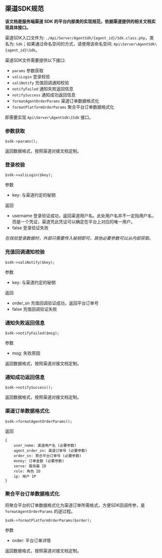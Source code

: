 ## 渠道SDK规范

**该文档是服务端渠道 SDK 的平台内部类的实现规范，依据渠道提供的相关文档实现具体接口。**

渠道SDK入口文件为: `./Api/Server/AgentSdk/{agent_id}/Sdk.class.php`，类名为: `Sdk`；如果通过命名空间的方式，请使用该命名空间: `Api\Server\AgentSdk\{agent_id}\Sdk`。

渠道SDK文件需要提供以下接口: 
- `params` 参数获取
- `valiLogin` 登录校验
- `valiNotify` 充值回调通知校验
- `notifyFailed` 通知失败返回信息
- `notifySuccess` 通知成功返回信息
- `formatAgentOrderParams` 渠道订单数据格式化
- `formatPlatformOrderParams` 聚合平台订单数据格式化

即需要实现 `Api\Server\AgentSdk\ISdk` 接口。

### 参数获取
```
$sdk->params();
```
返回数据格式，按照渠道对接文档定制。

### 登录校验
```
$sdk->valiLogin($key);
```
参数
- key: 与渠道约定的秘钥

返回
- username 登录验证成功，返回渠道用户名。此处用户名并不一定指用户名，而是一个凭证，渠道凭此凭证可以确定在平台上对应的唯一用户。
- false 登录验证失败

*在效验登录数据时，外部只需要传入秘钥即可，其他必要参数可以从内部获取。*

### 充值回调通知校验
```
$sdk->valiNotify($key);
```
参数
- key: 与渠道约定的秘钥

返回
- order_sn 充值回调验证成功，返回平台订单号
- false 充值回调验证失败

### 通知失败返回信息
```
$sdk->notifyFailed($msg);
```
参数
- msg: 失败原因

返回数据格式，按照渠道对接文档定制。

### 通知成功返回信息
```
$sdk->notifySuccess();
```
返回数据格式，按照渠道对接文档定制。

### 渠道订单数据格式化
```
$sdk->formatAgentOrderParams();
```
返回
```
{
    user_name: 渠道用户名 (必要参数)
    agent_order_sn: 渠道订单号 (必要参数)
    order_sn: 聚合平台订单号 (必要参数)
    money: 订单金额 (必要参数)
    serve: 服务器 ID
    role: 角色 ID
    ip: 用户 IP
}
```

### 聚合平台订单数据格式化
将聚合平台的订单数据格式化为渠道订单所需格式，方便SDK回调传参，是 `formatAgentOrderParams` 的逆过程。
```
$sdk->formatPlatformOrderParams($order);
```
参数
- order: 平台订单详情

返回数据格式，按照渠道对接文档定制。


